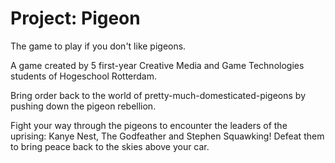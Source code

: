 # Project: Pigeon
The game to play if you don't like pigeons.


A game created by 5 first-year Creative Media and Game Technologies students of Hogeschool Rotterdam.

Bring order back to the world of pretty-much-domesticated-pigeons by pushing down the pigeon rebellion.

Fight your way through the pigeons to encounter the leaders of the uprising: Kanye Nest, The Godfeather and Stephen Squawking!
Defeat them to bring peace back to the skies above your car.

